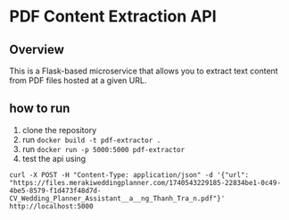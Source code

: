 # PDF Content Extraction API

## Overview
This is a Flask-based microservice that allows you to extract text content from PDF files hosted at a given URL.

## how to run

1. clone the repository
2. run `docker build -t pdf-extractor .`
3. run `docker run -p 5000:5000 pdf-extractor`
4. test the api using 
```
curl -X POST -H "Content-Type: application/json" -d '{"url": "https://files.merakiweddingplanner.com/1740543229185-22834be1-0c49-4be5-8579-f1d473f48d7d-CV_Wedding_Planner_Assistant__a__ng_Thanh_Tra_n.pdf"}' http://localhost:5000
```


